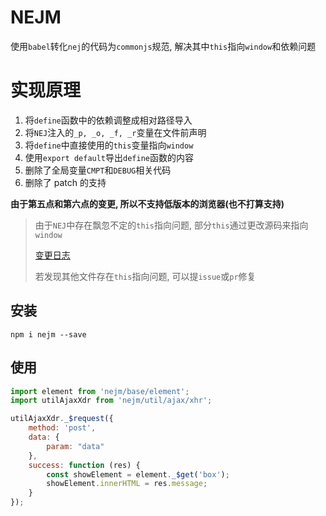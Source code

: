 # NEJM

使用`babel`转化`nej`的代码为`commonjs`规范, 解决其中`this`指向`window`和依赖问题

# 实现原理

1. 将`define`函数中的依赖调整成相对路径导入
2. 将`NEJ`注入的`_p, _o, _f, _r`变量在文件前声明
3. 将`define`中直接使用的`this`变量指向`window`
4. 使用`export default`导出`define`函数的内容
5. 删除了全局变量`CMPT`和`DEBUG`相关代码
6. 删除了 patch 的支持

**由于第五点和第六点的变更, 所以不支持低版本的浏览器(也不打算支持)**

> 由于`NEJ`中存在飘忽不定的`this`指向问题, 部分`this`通过更改源码来指向`window`
>
> [变更日志](https://github.com/Mammut-FE/nejm/blob/master/src/nejRoot/CHANGELOG.md)
>
> 若发现其他文件存在`this`指向问题, 可以提`issue`或`pr`修复

## 安装

`npm i nejm --save`

## 使用

```javascript
import element from 'nejm/base/element';
import utilAjaxXdr from 'nejm/util/ajax/xhr';

utilAjaxXdr._$request({
    method: 'post',
    data: {
		param: "data"
    },
    success: function (res) {
        const showElement = element._$get('box');
        showElement.innerHTML = res.message;
    }
});
```
